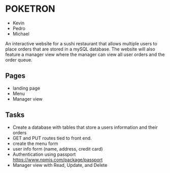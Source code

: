 # POKETRON
- Kevin
- Pedro
- Michael 

An interactive website for a sushi restaurant that allows multiple users to place orders that are stored in a mySQL database.  The website will also feature a manager view where the manager can view all user orders and the order queue.  

## Pages
- landing page
- Menu
- Manager view



## Tasks

- Create a database with tables that store a users information and their orders
- GET and PUT routes tied to front end.  
- create the menu form
- user info form (name, address, credit card)
- Authentication using passport https://www.npmjs.com/package/passport
- Manager view with Read, Update, and Delete

